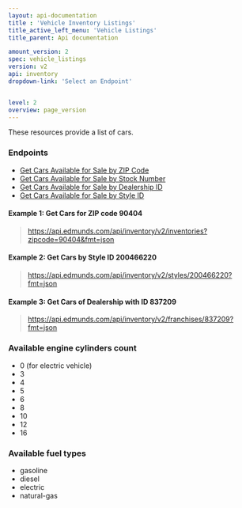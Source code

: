 ```yaml
---
layout: api-documentation
title : 'Vehicle Inventory Listings'
title_active_left_menu: 'Vehicle Listings'
title_parent: Api documentation

amount_version: 2
spec: vehicle_listings
version: v2
api: inventory
dropdown-link: 'Select an Endpoint'


level: 2
overview: page_version
---
```


<div class="info-message">
	These resources provide a list of cars.
</div>

### Endpoints

* [Get Cars Available for Sale by ZIP Code](/api-documentation/inventory/vehicle_listings/v2/01_inventories_by_zip/api-description.html)
* [Get Cars Available for Sale by Stock Number](/api-documentation/inventory/vehicle_listings/v2/02_inventories_by_stock_number/api-description.html)
* [Get Cars Available for Sale by Dealership ID](/api-documentation/inventory/vehicle_listings/v2/03_inventories_by_franchise_id/api-description.html)
* [Get Cars Available for Sale by Style ID](/api-documentation/inventory/vehicle_listings/v2/04_inventories_by_style_id/api-description.html)

#### Example 1: Get Cars for ZIP code **90404**

> https://api.edmunds.com/api/inventory/v2/inventories?zipcode=90404&fmt=json

#### Example 2: Get Cars by Style ID **200466220**

> https://api.edmunds.com/api/inventory/v2/styles/200466220?fmt=json

#### Example 3: Get Cars of Dealership with ID **837209**

> https://api.edmunds.com/api/inventory/v2/franchises/837209?fmt=json

### Available engine cylinders count
* 0 (for electric vehicle)
* 3
* 4
* 5
* 6
* 8
* 10
* 12
* 16

### Available fuel types
* gasoline
* diesel
* electric
* natural-gas
